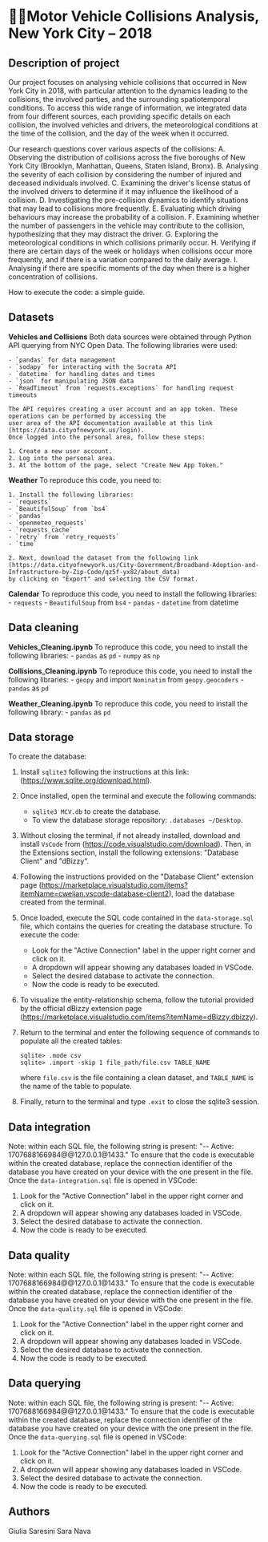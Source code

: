 # 🚗💥Motor Vehicle Collisions Analysis, New York City – 2018

## Description of project
Our project focuses on analysing vehicle collisions that occurred in New York City in 2018, 
with particular attention to the dynamics leading to the collisions, the involved parties, 
and the surrounding spatiotemporal conditions. To access this wide range of information, 
we integrated data from four different sources, each providing specific details on each collision, 
the involved vehicles and drivers, the meteorological conditions at the time of the collision, and 
the day of the week when it occurred.

Our research questions cover various aspects of the collisions:
A.	Observing the distribution of collisions across the five boroughs of New York City 
    (Brooklyn, Manhattan, Queens, Staten Island, Bronx).
B.	Analysing the severity of each collision by considering the number of injured and deceased 
    individuals involved.
C.	Examining the driver's license status of the involved drivers to determine if it may influence 
    the likelihood of a collision.
D.	Investigating the pre-collision dynamics to identify situations that may lead to collisions more 
    frequently.
E.	Evaluating which driving behaviours may increase the probability of a collision.
F.	Examining whether the number of passengers in the vehicle may contribute to the collision, 
    hypothesizing that they may distract the driver.
G.	Exploring the meteorological conditions in which collisions primarily occur.
H.	Verifying if there are certain days of the week or holidays when collisions occur more frequently, 
    and if there is a variation compared to the daily average.
I.	Analysing if there are specific moments of the day when there is a higher concentration of collisions.

How to execute the code: a simple guide. 

## Datasets
**Vehicles and Collisions**
    Both data sources were obtained through Python API querying from NYC Open Data. The following libraries 
    were used:

    - `pandas` for data management
    - `sodapy` for interacting with the Socrata API
    - `datetime` for handling dates and times
    - `json` for manipulating JSON data
    - `ReadTimeout` from `requests.exceptions` for handling request timeouts

    The API requires creating a user account and an app token. These operations can be performed by accessing the 
    user area of the API documentation available at this link (https://data.cityofnewyork.us/login). 
    Once logged into the personal area, follow these steps:

    1. Create a new user account.
    2. Log into the personal area.
    3. At the bottom of the page, select "Create New App Token."


**Weather**
    To reproduce this code, you need to:

    1. Install the following libraries:
    - `requests`
    - `BeautifulSoup` from `bs4`
    - `pandas`
    - `openmeteo_requests`
    - `requests_cache`
    - `retry` from `retry_requests`
    - `time`

    2. Next, download the dataset from the following link 
    (https://data.cityofnewyork.us/City-Government/Broadband-Adoption-and-Infrastructure-by-Zip-Code/qz5f-yx82/about_data) 
    by clicking on "Export" and selecting the CSV format.

**Calendar**
    To reproduce this code, you need to install the following libraries:
    - `requests`
    - `BeautifulSoup` from `bs4`
    - `pandas`
    - `datetime` from datetime


## Data cleaning
**Vehicles_Cleaning.ipynb**
    To reproduce this code, you need to install the following libraries:
        - `pandas` as `pd`
        - `numpy` as `np`

**Collisions_Cleaning.ipynb**
    To reproduce this code, you need to install the following libraries:
        - `geopy` and import `Nominatim` from `geopy.geocoders`
        - `pandas` as `pd`

**Weather_Cleaning.ipynb**
    To reproduce this code, you need to install the following library:
        - `pandas` as `pd`

## Data storage
To create the database:

1. Install `sqlite3` following the instructions at this link: (https://www.sqlite.org/download.html).
2. Once installed, open the terminal and execute the following commands:
   - `sqlite3 MCV.db` to create the database.
   - To view the database storage repository: `.databases ~/Desktop`.

3. Without closing the terminal, if not already installed, download and install `VsCode` from 
    (https://code.visualstudio.com/download). Then, in the Extensions section, install the 
    following extensions: "Database Client" and "dBizzy".

4. Following the instructions provided on the "Database Client" extension page 
    (https://marketplace.visualstudio.com/items?itemName=cweijan.vscode-database-client2), load the 
    database created from the terminal.

5. Once loaded, execute the SQL code contained in the `data-storage.sql` file, which contains 
    the queries for creating the database structure. To execute the code:
    - Look for the "Active Connection" label in the upper right corner and click on it. 
    - A dropdown will appear showing any databases loaded in VSCode. 
    - Select the desired database to activate the connection. 
    - Now the code is ready to be executed.

6. To visualize the entity-relationship schema, follow the tutorial provided by the official dBizzy 
    extension page (https://marketplace.visualstudio.com/items?itemName=dBizzy.dbizzy).

7. Return to the terminal and enter the following sequence of commands to populate all the created tables:
   ```
   sqlite> .mode csv
   sqlite> .import -skip 1 file_path/file.csv TABLE_NAME
   ```
   where `file.csv` is the file containing a clean dataset, and `TABLE_NAME` is the name of the table to populate.

8. Finally, return to the terminal and type `.exit` to close the sqlite3 session.

## Data integration 
Note: within each SQL file, the following string is present: "-- Active: 1707688166984@@127.0.0.1@1433." 
To ensure that the code is executable within the created database, replace the connection identifier of 
the database you have created on your device with the one present in the file.
Once the `data-integration.sql` file is opened in VSCode:

1. Look for the "Active Connection" label in the upper right corner and click on it. 
2. A dropdown will appear showing any databases loaded in VSCode. 
3. Select the desired database to activate the connection. 
4. Now the code is ready to be executed.

## Data quality
Note: within each SQL file, the following string is present: "-- Active: 1707688166984@@127.0.0.1@1433." 
To ensure that the code is executable within the created database, replace the connection identifier of 
the database you have created on your device with the one present in the file.
Once the `data-quality.sql` file is opened in VSCode:

1. Look for the "Active Connection" label in the upper right corner and click on it. 
2. A dropdown will appear showing any databases loaded in VSCode. 
3. Select the desired database to activate the connection. 
4. Now the code is ready to be executed.

## Data querying
Note: within each SQL file, the following string is present: "-- Active: 1707688166984@@127.0.0.1@1433." 
To ensure that the code is executable within the created database, replace the connection identifier of 
the database you have created on your device with the one present in the file.
Once the `data-querying.sql` file is opened in VSCode:

1. Look for the "Active Connection" label in the upper right corner and click on it. 
2. A dropdown will appear showing any databases loaded in VSCode. 
3. Select the desired database to activate the connection. 
4. Now the code is ready to be executed.


## Authors
Giulia Saresini
Sara Nava
